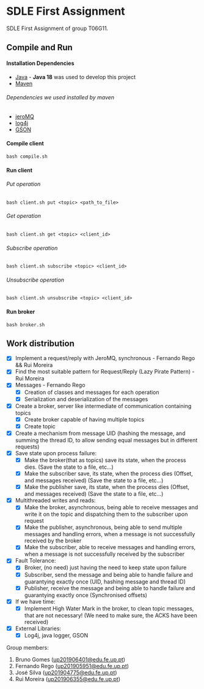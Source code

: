 # SDLE First Assignment

SDLE First Assignment of group T06G11.

## **Compile and Run**


#### Installation Dependencies

- [Java](https://www.java.com/) - **Java 18** was used to develop this project
- [Maven](https://maven.apache.org/)

###### Dependencies we used installed by maven

- [jeroMQ](https://github.com/zeromq/jeromq)
- [log4j](https://logging.apache.org/log4j/2.x/)
- [GSON](https://github.com/google/gson)

#### Compile client

```
bash compile.sh
```

#### Run client

###### Put operation

```
bash client.sh put <topic> <path_to_file>
```

###### Get operation

```
bash client.sh get <topic> <client_id>
```

###### Subscribe operation

```
bash client.sh subscribe <topic> <client_id>
```

###### Unsubscribe operation

```
bash client.sh unsubscribe <topic> <client_id>
```

#### Run broker

```
bash broker.sh
```

## **Work distribution**

- [x] Implement a request/reply with JeroMQ, synchronous - Fernando Rego && Rui Moreira
- [x] Find the most suitable pattern for Request/Reply (Lazy Pirate Pattern) - Rui Moreira
- [x] Messages - Fernando Rego
    - [x] Creation of classes and messages for each operation
    - [x] Serialization and deserialization of the messages
- [x] Create a broker, server like intermediate of communication containing topics
    - [x] Create broker capable of having multiple topics 
    - [x] Create topic 
- [x] Create a mechanism from message UID (hashing the message, and summing the thread ID, to allow sending equal messages but in different requests) 
- [x] Save state upon process failure:
    - [x] Make the broker(that as topics) save its state, when the process dies. (Save the state to a file, etc…)
    - [x] Make the subscriber save, its state, when the process dies (Offset, and messages received) (Save the state to a file, etc…)
    - [x] Make the publisher save, its state, when the process dies (Offset, and messages received) (Save the state to a file, etc…)
- [x] Multithreaded writes and reads:
    - [x] Make the broker, asynchronous, being able to receive messages and write it on the topic and dispatching them to the subscriber upon request
    - [x] Make the publisher, asynchronous, being able to send multiple messages and handling errors, when a message is not successfully received by the broker
    - [x] Make the subscriber, able to receive messages and handling errors, when a message is not successfully received by the subscriber
- [x] Fault Tolerance:
    - [x] Broker, (no need) just having the need to keep state upon failure
    - [x] Subscriber, send the message and being able to handle failure and guarantying exactly once (UID, hashing message and thread ID)
    - [x] Publisher, receive the message and being able to handle failure and guarantying exactly once (Synchronised offsets)
- [x] If we have time: 
    - [x] Implement High Water Mark in the broker, to clean topic messages, that are not necessary! (We need to make sure, the ACKS have been received)
- [x] External Libraries: 
  - [x] Log4j, java logger, GSON

Group members:

1. Bruno Gomes (up201906401@edu.fe.up.pt)
2. Fernando Rego (up201905951@edu.fe.up.pt)
3. José Silva (up201904775@edu.fe.up.pt)
4. Rui Moreira (up201906355@edu.fe.up.pt)
